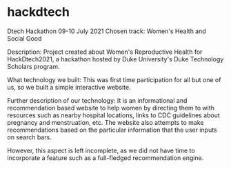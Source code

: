 # hackdtech
Dtech Hackathon 09-10 July 2021
Chosen track: Women's Health and Social Good

Description:
Project created about Women's Reproductive Health for HackDtech2021, 
a hackathon hosted by Duke University's Duke Technology Scholars program.

What technology we built:
This was first time participation for all but one of us, so we built a simple interactive website.

Further description of our technology:
It is an informational and recommendation based website to help women by directing them to with resources 
such as nearby hospital locations, links to CDC guidelines about pregnancy and menstruation, etc.
The website also attempts to make recommendations based on the particular information that the user inputs on search bars.

However, this aspect is left incomplete, as we did not have time to incorporate a feature such as a full-fledged recommendation engine.

